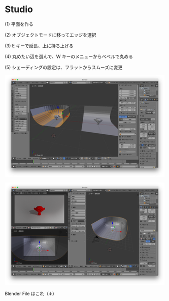 # Studio  

(1) 平面を作る  

(2) オブジェクトモードに移ってエッジを選択  

(3) E キーで延長、上に持ち上げる  

(4) 丸めたい辺を選んで、W キーのメニューからベベルで丸める  

(5) シェーディングの設定は、フラットからスムーズに変更  

![photo](photo/Studio-02.png)  

![photo](photo/Studio-01.png)  

Blender File はこれ（↓）  
